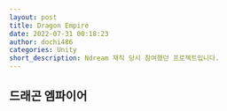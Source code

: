 ```yaml
---
layout: post
title: Dragon Empire
date: 2022-07-31 00:18:23
author: dochi486
categories: Unity
short_description: Ndream 재직 당시 참여했던 프로젝트입니다.
---
```


## 드래곤 엠파이어

